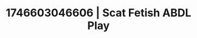 ---
categories:
- AI-generated
- Naughty librarian
- Lingerie worship
- Moonlit passion
- Hidden desires
- Digital dominatrix
- ASMR
- Cosplay
image: /assets/images/1746603046606.jpg
layout: post
seo:
  description: Featured content with exclusive Scat Fetish, ABDL Play. HD images available.
  keywords: Scat Fetish, ABDL Play
  og_image: /assets/images/1746603046606.jpg
  schema_type: VisualArtwork
tags:
- ABDL Play
- '#1746603046606'
- Scat Fetish
title: 1746603046606 | Scat Fetish ABDL Play
---